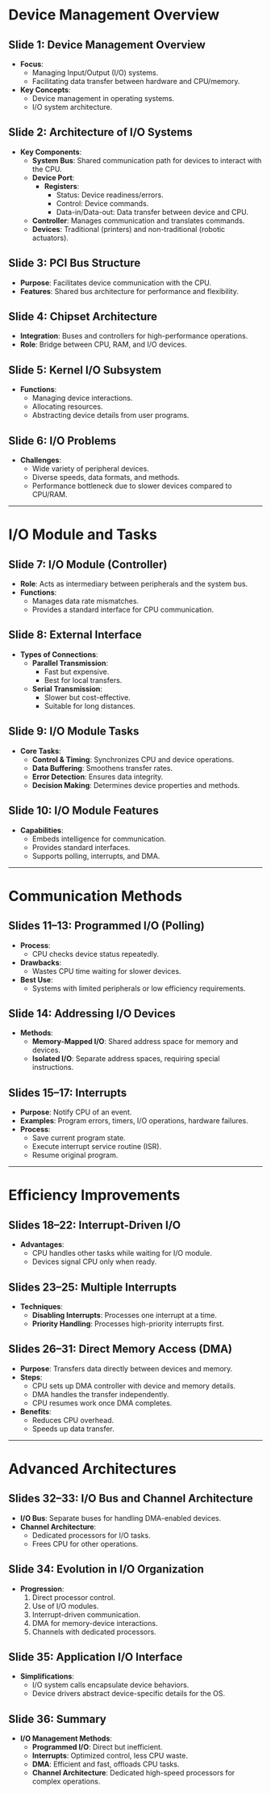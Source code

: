 # Device Management Overview

## Slide 1: Device Management Overview
- **Focus**:
  - Managing Input/Output (I/O) systems.
  - Facilitating data transfer between hardware and CPU/memory.
- **Key Concepts**:
  - Device management in operating systems.
  - I/O system architecture.

## Slide 2: Architecture of I/O Systems
- **Key Components**:
  - **System Bus**: Shared communication path for devices to interact with the CPU.
  - **Device Port**:
    - **Registers**:
      - Status: Device readiness/errors.
      - Control: Device commands.
      - Data-in/Data-out: Data transfer between device and CPU.
  - **Controller**: Manages communication and translates commands.
  - **Devices**: Traditional (printers) and non-traditional (robotic actuators).

## Slide 3: PCI Bus Structure
- **Purpose**: Facilitates device communication with the CPU.
- **Features**: Shared bus architecture for performance and flexibility.

## Slide 4: Chipset Architecture
- **Integration**: Buses and controllers for high-performance operations.
- **Role**: Bridge between CPU, RAM, and I/O devices.

## Slide 5: Kernel I/O Subsystem
- **Functions**:
  - Managing device interactions.
  - Allocating resources.
  - Abstracting device details from user programs.

## Slide 6: I/O Problems
- **Challenges**:
  - Wide variety of peripheral devices.
  - Diverse speeds, data formats, and methods.
  - Performance bottleneck due to slower devices compared to CPU/RAM.

---

# I/O Module and Tasks

## Slide 7: I/O Module (Controller)
- **Role**: Acts as intermediary between peripherals and the system bus.
- **Functions**:
  - Manages data rate mismatches.
  - Provides a standard interface for CPU communication.

## Slide 8: External Interface
- **Types of Connections**:
  - **Parallel Transmission**:
    - Fast but expensive.
    - Best for local transfers.
  - **Serial Transmission**:
    - Slower but cost-effective.
    - Suitable for long distances.

## Slide 9: I/O Module Tasks
- **Core Tasks**:
  - **Control & Timing**: Synchronizes CPU and device operations.
  - **Data Buffering**: Smoothens transfer rates.
  - **Error Detection**: Ensures data integrity.
  - **Decision Making**: Determines device properties and methods.

## Slide 10: I/O Module Features
- **Capabilities**:
  - Embeds intelligence for communication.
  - Provides standard interfaces.
  - Supports polling, interrupts, and DMA.

---

# Communication Methods

## Slides 11–13: Programmed I/O (Polling)
- **Process**:
  - CPU checks device status repeatedly.
- **Drawbacks**:
  - Wastes CPU time waiting for slower devices.
- **Best Use**:
  - Systems with limited peripherals or low efficiency requirements.

## Slide 14: Addressing I/O Devices
- **Methods**:
  - **Memory-Mapped I/O**: Shared address space for memory and devices.
  - **Isolated I/O**: Separate address spaces, requiring special instructions.

## Slides 15–17: Interrupts
- **Purpose**: Notify CPU of an event.
- **Examples**: Program errors, timers, I/O operations, hardware failures.
- **Process**:
  - Save current program state.
  - Execute interrupt service routine (ISR).
  - Resume original program.

---

# Efficiency Improvements

## Slides 18–22: Interrupt-Driven I/O
- **Advantages**:
  - CPU handles other tasks while waiting for I/O module.
  - Devices signal CPU only when ready.

## Slides 23–25: Multiple Interrupts
- **Techniques**:
  - **Disabling Interrupts**: Processes one interrupt at a time.
  - **Priority Handling**: Processes high-priority interrupts first.

## Slides 26–31: Direct Memory Access (DMA)
- **Purpose**: Transfers data directly between devices and memory.
- **Steps**:
  - CPU sets up DMA controller with device and memory details.
  - DMA handles the transfer independently.
  - CPU resumes work once DMA completes.
- **Benefits**:
  - Reduces CPU overhead.
  - Speeds up data transfer.

---

# Advanced Architectures

## Slides 32–33: I/O Bus and Channel Architecture
- **I/O Bus**: Separate buses for handling DMA-enabled devices.
- **Channel Architecture**:
  - Dedicated processors for I/O tasks.
  - Frees CPU for other operations.

## Slide 34: Evolution in I/O Organization
- **Progression**:
  1. Direct processor control.
  2. Use of I/O modules.
  3. Interrupt-driven communication.
  4. DMA for memory-device interactions.
  5. Channels with dedicated processors.

## Slide 35: Application I/O Interface
- **Simplifications**:
  - I/O system calls encapsulate device behaviors.
  - Device drivers abstract device-specific details for the OS.

## Slide 36: Summary
- **I/O Management Methods**:
  - **Programmed I/O**: Direct but inefficient.
  - **Interrupts**: Optimized control, less CPU waste.
  - **DMA**: Efficient and fast, offloads CPU tasks.
  - **Channel Architecture**: Dedicated high-speed processors for complex operations.
